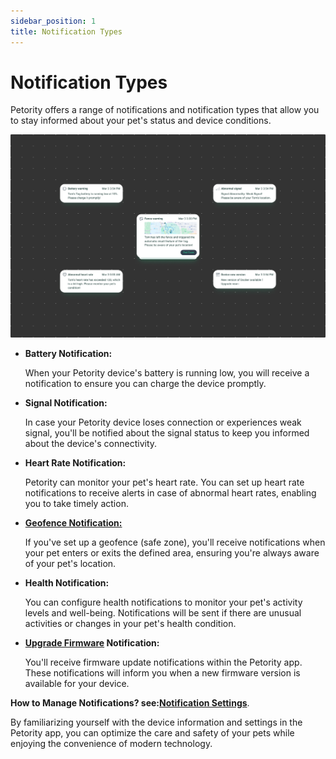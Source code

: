 ```yaml
---
sidebar_position: 1
title: Notification Types
---
```


# Notification Types

Petority offers a range of notifications and notification types that allow you to stay informed about your pet's status and device conditions.

![alert](/img/notification/Notification(1).jpg)

+ **Battery Notification:**

    When your Petority device's battery is running low, you will receive a notification to ensure you can charge the device promptly.
+ **Signal Notification:**

    In case your Petority device loses connection or experiences weak signal, you'll be notified about the signal status to keep you informed about the device's connectivity.
+ **Heart Rate Notification:**

    Petority can monitor your pet's heart rate. You can set up heart rate notifications to receive alerts in case of abnormal heart rates, enabling you to take timely action.
+ **[Geofence Notification:](/docs/petority/notification/fence-event)**

    If you've set up a geofence (safe zone), you'll receive notifications when your pet enters or exits the defined area, ensuring you're always aware of your pet's location.
+ **Health Notification:**

    You can configure health notifications to monitor your pet's activity levels and well-being. Notifications will be sent if there are unusual activities or changes in your pet's health condition.

+ **[Upgrade Firmware](/docs/petority/devices/upgrade-firmware) Notification:**

	You'll receive firmware update notifications within the Petority app. These notifications will inform you when a new firmware version is available for your device.

**How to Manage Notifications? see:[Notification Settings](/docs/petority/general-setting/notification)**.

By familiarizing yourself with the device information and settings in the Petority app, you can optimize the care and safety of your pets while enjoying the convenience of modern technology.